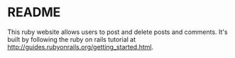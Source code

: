 # README

This ruby website allows users to post and delete posts and comments. It's built by following the ruby on rails tutorial at http://guides.rubyonrails.org/getting_started.html.

